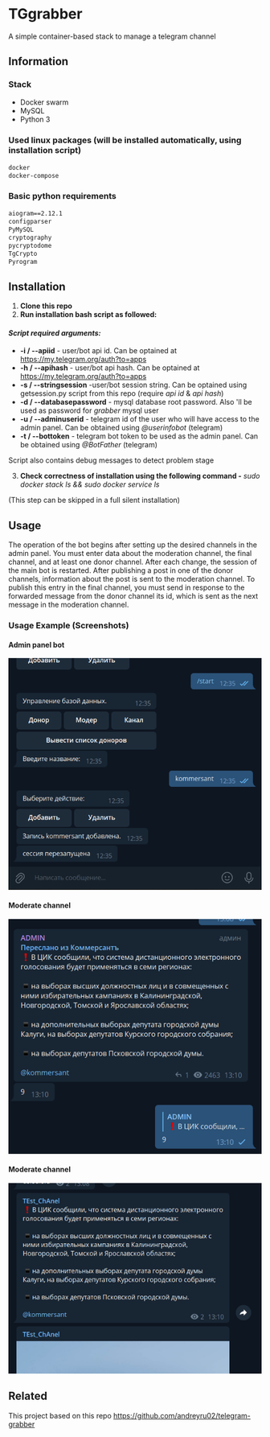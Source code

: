 
# TGgrabber

A simple container-based stack to manage a telegram channel

## Information

### Stack

- Docker swarm
- MySQL
- Python 3

### Used linux packages (will be installed automatically, using installation script)

```
docker
docker-compose
```

### Basic python requirements

```
aiogram==2.12.1 
configparser  
PyMySQL 
cryptography 
pycryptodome 
TgCrypto 
Pyrogram 
```

## Installation

1. **Clone this repo**
2. **Run installation bash script as followed:**

#### *Script required arguments:*

- **-i / --apiid** - user/bot api id. Can be optained at https://my.telegram.org/auth?to=apps
- **-h / --apihash** - user/bot api hash. Can be optained at https://my.telegram.org/auth?to=apps
- **-s / --stringsession** -user/bot session string. Can be optained using getsession.py script from this repo (require *api id* & *api hash*)
- **-d / --databasepassword** - mysql database root password. Also 'll be used as password for *grabber* mysql user
- **-u / --adminuserid** - telegram id of the user who will have access to the admin panel. Can be obtained using *@userinfobot* (telegram)
- **-t / --bottoken** - telegram bot token to be used as the admin panel. Can be obtained using *@BotFather* (telegram)

Script also contains debug messages to detect problem stage

3. **Check correctness of installation using the following command -** *sudo docker stack ls && sudo docker service ls*

(This step can be skipped in a full silent installation)

## Usage

The operation of the bot begins after setting up the desired channels in the admin panel. You must enter data about the moderation channel, the final channel, and at least one donor channel. After each change, the session of the main bot is restarted. After publishing a post in one of the donor channels, information about the post is sent to the moderation channel. To publish this entry in the final channel, you must send in response to the forwarded message from the donor channel its id, which is sent as the next message in the moderation channel.

### Usage Example (Screenshots)

#### Admin panel bot

![admin panel screenshot](admin.png)

#### Moderate channel

![moderate channel screenshot](moder.png)

#### Moderate channel

![result channel screenshot](result.png)

## Related

This project based on this repo https://github.com/andreyru02/telegram-grabber
